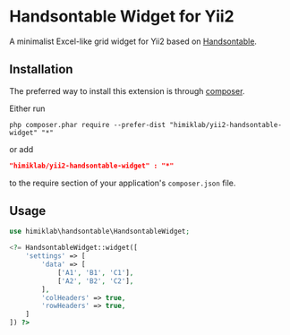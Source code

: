 Handsontable Widget for Yii2
========================
A minimalist Excel-like grid widget for Yii2 based on [Handsontable](https://github.com/handsontable/jquery-handsontable).

Installation
------------
The preferred way to install this extension is through [composer](http://getcomposer.org/download/).

Either run

```
php composer.phar require --prefer-dist "himiklab/yii2-handsontable-widget" "*"
```

or add

```json
"himiklab/yii2-handsontable-widget" : "*"
```

to the require section of your application's `composer.json` file.

Usage
-----

```php
use himiklab\handsontable\HandsontableWidget;

<?= HandsontableWidget::widget([
    'settings' => [
        'data' => [
            ['A1', 'B1', 'C1'],
            ['A2', 'B2', 'C2'],
        ],
        'colHeaders' => true,
        'rowHeaders' => true,
    ]
]) ?>
```
